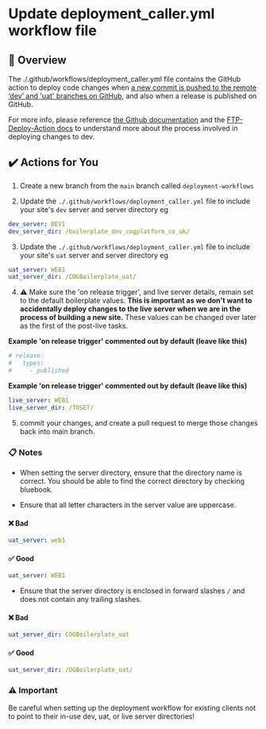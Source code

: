 # Update deployment_caller.yml workflow file

## 📄 Overview

The ./.github/workflows/deployment_caller.yml file contains the GitHub action to deploy code changes when [a new commit is pushed to the remote ‘dev’ and 'uat' branches on GitHub](https://docs.github.com/en/get-started/using-git/pushing-commits-to-a-remote-repository), and also when a release is published on GitHub.

For more info, please reference [the Github documentation](https://docs.github.com/en/actions/use-cases-and-examples/deploying/deploying-with-github-actions#triggering-your-deployment) and the [FTP-Deploy-Action docs](https://github.com/SamKirkland/FTP-Deploy-Action) to understand more about the process involved in deploying changes to dev.

## ✔️ Actions for You

1. Create a new branch from the `main` branch called `deployment-workflows`

2. Update the `./.github/workflows/deployment_caller.yml` file to include your site's `dev` server and server directory eg

```yml
dev_server: DEV1
dev_server_dir: /boilerplate_dev_cogplatform_co_uk/
```

3. Update the `./.github/workflows/deployment_caller.yml` file to include your site's `uat` server and server directory eg


```yml
uat_server: WEB1
uat_server_dir: /COGBoilerplate_uat/
```

4. ⚠️ Make sure the 'on release trigger', and live server details, remain set to the default boilerplate values.  **This is important as we don't want to accidentally deploy changes to the live server when we are in the process of building a new site.** These values can be changed over later as the first of the post-live tasks.

**Example 'on release trigger' commented out by default (leave like this)**

```yml
# release:
#   types:
#     - published
```

**Example 'on release trigger' commented out by default (leave like this)**

```yml
live_server: WEB1
live_server_dir: /TOSET/
```

5. commit your changes, and create a pull request to merge those changes back into main branch.


### 📋 Notes

- When setting the server directory, ensure that the directory name is correct. You should be able to find the correct directory by checking bluebook.

- Ensure that all letter characters in the server value are uppercase.

#### ❌ Bad

```yml
uat_server: web1
```


#### ✅ Good

```yml
uat_server: WEB1
```

- Ensure that the server directory is enclosed in forward slashes `/` and does not contain any trailing slashes.

#### ❌ Bad

```yml
uat_server_dir: COGBoilerplate_uat
```


#### ✅ Good

```yml
uat_server_dir: /OGBoilerplate_uat/
```


### ⚠️ Important

Be careful when setting up the deployment workflow for existing clients not to point to their in-use dev, uat, or live server directories!




